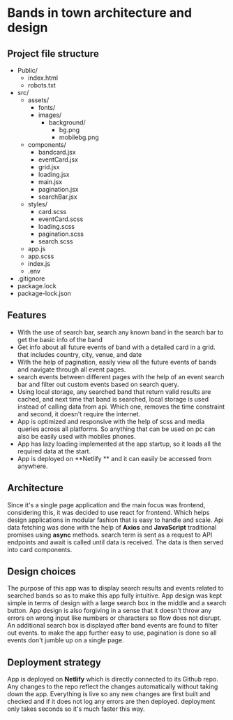 # Bands in town architecture and design
## Project file structure
- Public/
  - index.html
  - robots.txt
- src/
  - assets/
    -  fonts/
    -  images/
       - background/
          - bg.png
          - mobilebg.png
  - components/
      - bandcard.jsx
      - eventCard.jsx
      - grid.jsx
      - loading.jsx
      - main.jsx
      - pagination.jsx
      - searchBar.jsx
  - styles/
    - card.scss
    - eventCard.scss
    - loading.scss
    - pagination.scss
    - search.scss
  - app.js
   - app.scss
   - index.js
   - .env
- .gitignore
- package.lock
- package-lock.json


## Features
- With the use of search bar, search any known band in the search bar to get the basic info of the band
- Get info about all future events of band with a detailed card in a grid. that includes country, city, venue, and date
- With the help of pagination, easily view all the future events of bands and navigate through all event pages.
- search events between different pages with the help of an event search bar and filter out custom events based on search query.
- Using local storage, any searched band that return valid results are cached, and next time that band is searched, local storage is used instead of calling data from api. Which one, removes the time constraint and second, it doesn't require the internet.
- App is optimized and responsive with the help of scss and media queries across all platforms. So anything that can be used on pc can also be easily used with mobiles phones.
- App has lazy loading implemented at the app startup, so it loads all the required data at the start.
- App is deployed on **Netlify ** and it can easily be accessed from anywhere.

## Architecture
Since it's a single page application and the main focus was frontend, considering this, it was decided to use react for frontend. Which helps design applications in modular fashion that is easy to handle and scale. Api data fetching was done with the help of **Axios** and **JavaScript** traditional promises using **async** methods.
search term is sent as a request to API endpoints and await is called until data is received. The data is then served into card components.

## Design choices
The purpose of this app was to display search results and events related to searched bands so as to make this app fully intuitive. App design was kept simple in terms of design with a large search box in the middle and a search button. App design is also forgiving in a sense that it doesn't throw any errors on wrong input like numbers or characters so flow does not disrupt. An additional search box is displayed after band events are found to filter out events. to make the app further easy to use, pagination is done so all events don't jumble up on a single page.

## Deployment strategy
App is deployed on **Netlify** which is directly connected to its Github repo. Any changes to the repo reflect the changes automatically without taking down the app. Everything is live so any new changes are first built and checked and if it does not log any errors are then deployed. deployment only takes seconds so it's much faster this way.
 
